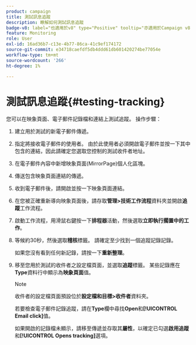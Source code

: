 ```yaml
---
product: campaign
title: 測試訊息追蹤
description: 瞭解如何測試訊息追蹤
badge-v8: label="也適用於v8" type="Positive" tooltip="亦適用於Campaign v8"
feature: Monitoring
role: User
exl-id: 16ad36b7-c13e-4b77-86ca-41c9ef174172
source-git-commit: e34718caefdf5db4ddd61db601420274be77054e
workflow-type: tm+mt
source-wordcount: '266'
ht-degree: 1%

---
```


# 測試訊息追蹤{#testing-tracking}

您可以在映象頁面、電子郵件記錄檔和連結上測試追蹤。 操作步驟：

1. 建立用於測試的新電子郵件傳遞。
1. 指定將接收電子郵件的使用者。 由於此使用者必須開啟電子郵件並按一下其中包含的連結，因此請確定您選取您控制的測試收件者地址。
1. 在電子郵件內容中新增映象頁面(MirrorPage)個人化區塊。
1. 傳送包含映象頁面連結的傳遞。
1. 收到電子郵件後，請開啟並按一下映象頁面連結。
1. 在您被正確重新導向映象頁面後，請存取&#x200B;**管理>技術工作流程**&#x200B;資料夾並開啟&#x200B;**追蹤**&#x200B;工作流程。
1. 啟動工作流程，用滑鼠右鍵按一下&#x200B;**排程器**&#x200B;活動，然後選取&#x200B;**立即執行擱置中的工作**。
1. 等候約30秒，然後選取&#x200B;**稽核**&#x200B;標籤。 請確定至少找到一個追蹤記錄記錄。

   如果您沒有看到任何新記錄，請按一下&#x200B;**重新整理**。

1. 移至您用於測試的收件者之設定檔頁面，並選取&#x200B;**追蹤**&#x200B;標籤。 某些記錄應在&#x200B;**Type**&#x200B;資料行中顯示為&#x200B;**映象頁面**&#x200B;值。

   >[!NOTE]
   >
   >收件者的設定檔頁面預設位於&#x200B;**設定檔和目標>收件者**&#x200B;資料夾。

   若要檢查電子郵件記錄追蹤，請在&#x200B;**Type**&#x200B;欄中尋找&#x200B;**Open**&#x200B;和&#x200B;**[!UICONTROL Email click]**&#x200B;值。

   如果開啟的記錄檔未顯示，請移至傳遞並存取其&#x200B;**屬性**，以確定已勾選&#x200B;**啟用追蹤**&#x200B;和&#x200B;**[!UICONTROL Opens tracking]**&#x200B;選項。
